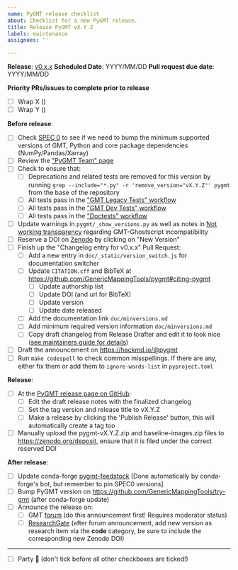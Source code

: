 ```yaml
---
name: PyGMT release checklist
about: Checklist for a new PyGMT release.
title: Release PyGMT vX.Y.Z
labels: maintenance
assignees: ''

---
```


**Release**: [v0.x.x](https://github.com/GenericMappingTools/pygmt/milestones/?)
**Scheduled Date**: YYYY/MM/DD
**Pull request due date**: YYYY/MM/DD

**Priority PRs/issues to complete prior to release**
- [ ] Wrap X ()
- [ ] Wrap Y ()

**Before release**:
- [ ] Check [SPEC 0](https://scientific-python.org/specs/spec-0000/) to see if we need to bump the minimum supported versions of GMT, Python and core package dependencies (NumPy/Pandas/Xarray)
- [ ] Review the ["PyGMT Team" page](https://www.pygmt.org/dev/team.html)
- [ ] Check to ensure that:
  - [ ] Deprecations and related tests are removed for this version by running `grep --include="*.py" -r 'remove_version="vX.Y.Z"' pygmt` from the base of the repository
  - [ ] All tests pass in the ["GMT Legacy Tests" workflow](https://github.com/GenericMappingTools/pygmt/actions/workflows/ci_tests_legacy.yaml)
  - [ ] All tests pass in the ["GMT Dev Tests" workflow](https://github.com/GenericMappingTools/pygmt/actions/workflows/ci_tests_dev.yaml)
  - [ ] All tests pass in the ["Doctests" workflow](https://github.com/GenericMappingTools/pygmt/actions/workflows/ci_doctests.yaml)
- [ ] Update warnings in `pygmt/_show_versions.py` as well as notes in
      [Not working transparency](https://www.pygmt.org/dev/install.html#not-working-transparency)
      regarding GMT-Ghostscript incompatibility
- [ ] Reserve a DOI on [Zenodo](https://zenodo.org) by clicking on "New Version"
- [ ] Finish up the "Changelog entry for v0.x.x" Pull Request:
  - [ ] Add a new entry in `doc/_static/version_switch.js` for documentation switcher
  - [ ] Update `CITATION.cff` and BibTeX at https://github.com/GenericMappingTools/pygmt#citing-pygmt
    - [ ] Update authorship list
    - [ ] Update DOI (and url for BibTeX)
    - [ ] Update version
    - [ ] Update date released
  - [ ] Add the documentation link `doc/minversions.md`
  - [ ] Add minimum required version information `doc/minversions.md`
  - [ ] Copy draft changelog from Release Drafter and edit it to look nice ([see maintainers guide for details](https://www.pygmt.org/dev/maintenance.html#updating-the-changelog))
- [ ] Draft the announcement on https://hackmd.io/@pygmt
- [ ] Run `make codespell` to check common misspellings. If there are any, either fix them or add them to `ignore-words-list` in `pyproject.toml`

**Release**:
- [ ] At the [PyGMT release page on GitHub](https://github.com/GenericMappingTools/pygmt/releases):
  - [ ] Edit the draft release notes with the finalized changelog
  - [ ] Set the tag version and release title to vX.Y.Z
  - [ ] Make a release by clicking the 'Publish Release' button, this will automatically create a tag too
- [ ] Manually upload the pygmt-vX.Y.Z.zip and baseline-images.zip files to https://zenodo.org/deposit, ensure that it is filed under the correct reserved DOI

**After release**:
- [ ] Update conda-forge [pygmt-feedstock](https://github.com/conda-forge/pygmt-feedstock) [Done automatically by conda-forge's bot, but remember to pin SPEC0 versions]
- [ ] Bump PyGMT version on https://github.com/GenericMappingTools/try-gmt (after conda-forge update)
- [ ] Announce the release on:
  - [ ] GMT [forum](https://forum.generic-mapping-tools.org/c/news/) (do this announcement first! Requires moderator status)
  - [ ] [ResearchGate](https://www.researchgate.net) (after forum announcement, add new version as research item via the **code** category, be sure to include the corresponding new Zenodo DOI)
---

- [ ] Party :tada: (don't tick before all other checkboxes are ticked!)

